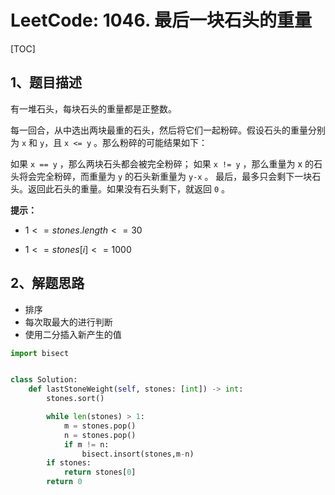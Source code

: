 # LeetCode: 1046. 最后一块石头的重量

[TOC]

## 1、题目描述

有一堆石头，每块石头的重量都是正整数。

每一回合，从中选出两块最重的石头，然后将它们一起粉碎。假设石头的重量分别为 `x` 和 `y`，且 `x <= y` 。那么粉碎的可能结果如下：

如果 `x == y` ，那么两块石头都会被完全粉碎；
如果 `x != y` ，那么重量为 x 的石头将会完全粉碎，而重量为 `y` 的石头新重量为 `y-x` 。
最后，最多只会剩下一块石头。返回此石头的重量。如果没有石头剩下，就返回 `0` 。

 

**提示：**

-  $1 <= stones.length <= 30$ 

-  $1 <= stones[i] <= 1000$ 

## 2、解题思路

- 排序
- 每次取最大的进行判断
- 使用二分插入新产生的值



```python
import bisect


class Solution:
    def lastStoneWeight(self, stones: [int]) -> int:
        stones.sort()

        while len(stones) > 1:
            m = stones.pop()
            n = stones.pop()
            if m != n:
                bisect.insort(stones,m-n)
        if stones:
            return stones[0]
        return 0

```

